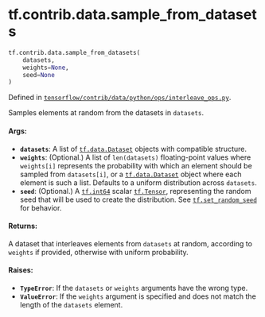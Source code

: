 <div itemscope itemtype="http://developers.google.com/ReferenceObject">
<meta itemprop="name" content="tf.contrib.data.sample_from_datasets" />
</div>

# tf.contrib.data.sample_from_datasets

``` python
tf.contrib.data.sample_from_datasets(
    datasets,
    weights=None,
    seed=None
)
```



Defined in [`tensorflow/contrib/data/python/ops/interleave_ops.py`](https://www.tensorflow.org/code/tensorflow/contrib/data/python/ops/interleave_ops.py).

Samples elements at random from the datasets in `datasets`.

#### Args:

* <b>`datasets`</b>: A list of <a href="../../../tf/data/Dataset.md"><code>tf.data.Dataset</code></a> objects with compatible structure.
* <b>`weights`</b>: (Optional.) A list of `len(datasets)` floating-point values where
    `weights[i]` represents the probability with which an element should be
    sampled from `datasets[i]`, or a <a href="../../../tf/data/Dataset.md"><code>tf.data.Dataset</code></a> object where each
    element is such a list. Defaults to a uniform distribution across
    `datasets`.
* <b>`seed`</b>: (Optional.) A <a href="../../../tf/int64.md"><code>tf.int64</code></a> scalar <a href="../../../tf/Tensor.md"><code>tf.Tensor</code></a>, representing the
    random seed that will be used to create the distribution. See
    <a href="../../../tf/set_random_seed.md"><code>tf.set_random_seed</code></a> for behavior.


#### Returns:

A dataset that interleaves elements from `datasets` at random, according to
`weights` if provided, otherwise with uniform probability.


#### Raises:

* <b>`TypeError`</b>: If the `datasets` or `weights` arguments have the wrong type.
* <b>`ValueError`</b>: If the `weights` argument is specified and does not match the
    length of the `datasets` element.